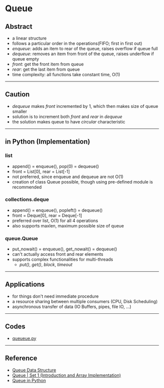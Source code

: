 # Queue

## Abstract

- a linear structure
- follows a particular order in the operations(FIFO; first in first out)
- *enqueue*: adds an item to rear of the queue, raises overflow if queue full
- *dequeue*: removes an item from front of the queue, raises underflow if queue empty
- *front*: get the front item from queue
- *rear*: get the last item from queue
- time complexity: all functions take constant time, O(1)

---

## Caution

- *dequeue* makes *front* incremented by 1, which then makes size of queue smaller
- solution is to increment both *front* and *rear* in *dequeue*
- the solution makes queue to have *circular* characteristic

---

## in Python (Implementation)

### list

- append() = enqueue(), pop(0) = dequeue()
- front = List[0], rear = List[-1]
- not preferred, since enqueue and dequeue are not O(1)
- creation of class Queue possible, though using pre-defined module is recommended

### collections.deque

- append() = enqueue(), popleft() = dequeue()
- front = Deque[0], rear = Deque[-1]
- preferred over list, O(1) for all 4 operations
- also supports maxlen, maximum possible size of queue

### queue.Queue

- put_nowait() = enqueue(), get_nowait() = dequeue()
- can't actually access front and rear elements
- supports complex functionalities for multi-threads
  - *put()*, *get()*, *block*, *timeout*

---

## Applications

- for things don't need immediate procedure
- a resource sharing between multiple consumers (CPU, Disk Scheduling)
- asynchronous transfer of data (IO Buffers, pipes, file IO, ...)

---

## Codes

- [queueue.py](./codes/queueue.py)

---

## Reference

- [Queue Data Structure](https://www.geeksforgeeks.org/queue-data-structure/)
- [Queue | Set 1 (Introduction and Array Implementation)](https://www.geeksforgeeks.org/queue-set-1introduction-and-array-implementation/)
- [Queue in Python](https://www.geeksforgeeks.org/queue-in-python/)